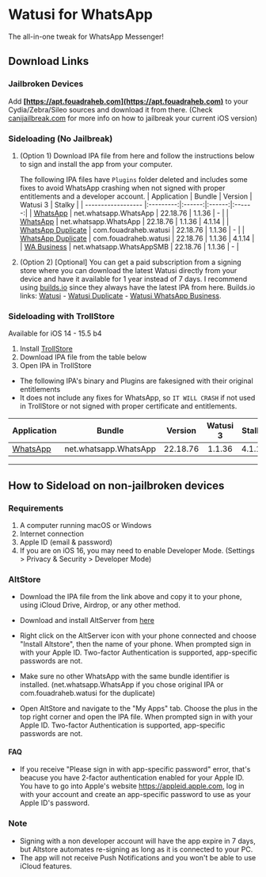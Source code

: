 [original]: https://mega.nz/file/0bgS0CYK#72eFsIVeTlAEFbQVZFmISPC7guwCwe4bL5mfp_sdNbo
[original-stalky]: https://mega.nz/file/BTBhkLgB#256G6D8CrK5jHjC96wZqt3ozO9xcleyPJ3rQlVhNX-g
[duplicate]: https://mega.nz/file/oORA2KwL#qMUtdn38SKoeDXEwXjUhS7VVkDZkJhuFVC8MZIcfo8k
[duplicate-stalky]: https://mega.nz/file/kKIkyKpT#6bQmORf6eR3pwCqA5pL7pfZv0kAVxB9clrFkmBomhas
[business]: https://mega.nz/file/kaQ2nJBS#2DQ94I6L2IAiK_YmuMAZGYrk9leNKNIrr9PWWut6NeU
[original-stalky-nofix]: https://mega.nz/file/NGQlBQiA#EutWE6DIO2s9oASeTyw8ryNX_BirQXgzDnsP7taJvlw

[builds-io-watusi]: https://builds.io/apps/watusi/?aid=1025553
[builds-io-watusi-duplicate]: https://builds.io/apps/duplicatewhatsappwatusi/?aid=1025553
[builds-io-watusi-business]: https://builds.io/apps/whatsappb/?aid=1025553
[original-stalky-nofix]: https://builds.io/apps/whatsappb/?aid=1025553

# Watusi for WhatsApp

The all-in-one tweak for WhatsApp Messenger!


## Download Links

### Jailbroken Devices

Add __[https://apt.fouadraheb.com](https://apt.fouadraheb.com)__ to your Cydia/Zebra/Sileo sources and download it from there. (Check [canijailbreak.com](https://canijailbreak.com/) for more info on how to jailbreak your current iOS version)

### Sideloading (No Jailbreak)

1. (Option 1) Download IPA file from here and follow the instructions below to sign and install the app from your computer.

    The following IPA files have `Plugins` folder deleted and includes some fixes to avoid WhatsApp crashing when not signed with proper entitlements and a developer account.
    | Application | Bundle | Version | Watusi 3 | Stalky |
    | ------------------ |:---------:|:------:|:------:|:------:|
    | [WhatsApp][original] | net.whatsapp.WhatsApp | 22.18.76 | 1.1.36 | - |
    | [WhatsApp][original-stalky] | net.whatsapp.WhatsApp | 22.18.76 | 1.1.36 | 4.1.14 |
    | [WhatsApp Duplicate][duplicate] | com.fouadraheb.watusi | 22.18.76 | 1.1.36 | - |
    | [WhatsApp Duplicate][duplicate-stalky] | com.fouadraheb.watusi | 22.18.76 | 1.1.36 | 4.1.14 |
    | [WA Business][business] | net.whatsapp.WhatsAppSMB | 22.18.76 | 1.1.36 | - |
    
2. (Option 2) [Optional] You can get a paid subscription from a signing store where you can download the latest Watusi directly from your device and have it available for 1 year instead of 7 days. I recommend using [builds.io][builds-io-watusi] since they always have the latest IPA from here. Builds.io links: [Watusi][builds-io-watusi] - [Watusi Duplicate][builds-io-watusi-duplicate] - [Watusi WhatsApp Business][builds-io-watusi-business].


### Sideloading with TrollStore

Available for iOS 14 - 15.5 b4

1. Install [TrollStore](https://github.com/opa334/TrollStore)
2. Download IPA file from the table below
3. Open IPA in TrollStore

- The following IPA's binary and Plugins are fakesigned with their original entitlements
- It does not include any fixes for WhatsApp, so `IT WILL CRASH` if not used in TrollStore or not signed with proper certificate and entitlements.

| Application | Bundle | Version | Watusi 3 | Stalky |
| ------------------ |:---------:|:------:|:------:|:------:|
| [WhatsApp][original-stalky-nofix] | net.whatsapp.WhatsApp | 22.18.76 | 1.1.36 | 4.1.14 |


<hr />

## How to Sideload on non-jailbroken devices

### Requirements

1. A computer running macOS or Windows
2. Internet connection
3. Apple ID (email & password)
4. If you are on iOS 16, you may need to enable Developer Mode. (Settings > Privacy & Security > Developer Mode)

### AltStore

* Download the IPA file from the link above and copy it to your phone, using iCloud Drive, Airdrop, or any other method.

* Download and install AltServer from [here](https://altstore.io)

* Right click on the AltServer icon with your phone connected and choose "Install Altstore", then the name of your phone. When prompted sign in with your Apple ID. Two-factor Authentication is supported, app-specific passwords are not.

* Make sure no other WhatsApp with the same bundle identifier is installed. (net.whatsapp.WhatsApp if you chose original IPA or com.fouadraheb.watusi for the duplicate)

* Open AltStore and navigate to the "My Apps" tab. Choose the plus in the top right corner and open the IPA file. When prompted sign in with your Apple ID. Two-factor Authentication is supported, app-specific passwords are not.

#### FAQ
* If you receive "Please sign in with app-specific password" error, that's beacuse you have 2-factor authentication enabled for your Apple ID. You have to go into Apple's website https://appleid.apple.com, log in with your account and create an app-specific password to use as your Apple ID's password.

### Note

* Signing with a non developer account will have the app expire in 7 days, but Altstore automates re-signing as long as it is connected to your PC.
* The app will not receive Push Notifications and you won't be able to use iCloud features.
